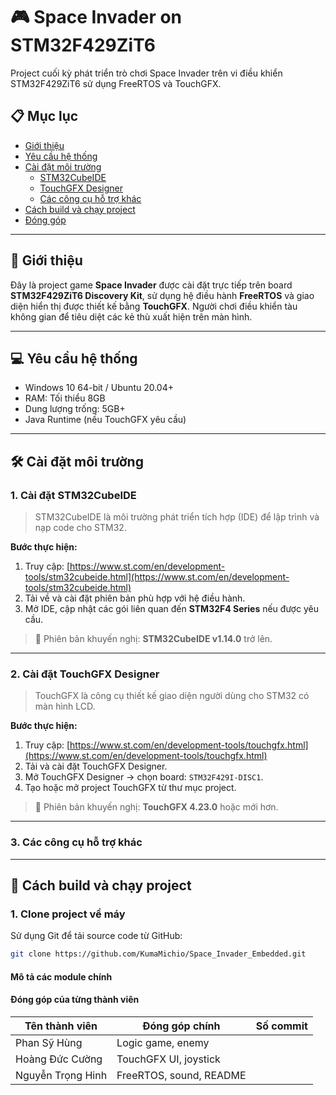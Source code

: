 # 🎮 Space Invader on STM32F429ZiT6

Project cuối kỳ phát triển trò chơi Space Invader trên vi điều khiển STM32F429ZiT6 sử dụng FreeRTOS và TouchGFX.

## 📋 Mục lục

- [Giới thiệu](#giới-thiệu)
- [Yêu cầu hệ thống](#yêu-cầu-hệ-thống)
- [Cài đặt môi trường](#cài-đặt-môi-trường)
  - [STM32CubeIDE](#1-cài-đặt-stm32cubeide)
  - [TouchGFX Designer](#2-cài-đặt-touchgfx-designer)
  - [Các công cụ hỗ trợ khác](#3-các-công-cụ-hỗ-trợ-khác)
- [Cách build và chạy project](#cách-build-và-chạy-project)
- [Đóng góp](#đóng-góp)

---

## 🎯 Giới thiệu

Đây là project game **Space Invader** được cài đặt trực tiếp trên board **STM32F429ZiT6 Discovery Kit**, sử dụng hệ điều hành **FreeRTOS** và giao diện hiển thị được thiết kế bằng **TouchGFX**. Người chơi điều khiển tàu không gian để tiêu diệt các kẻ thù xuất hiện trên màn hình.

---

## 💻 Yêu cầu hệ thống

- Windows 10 64-bit / Ubuntu 20.04+
- RAM: Tối thiểu 8GB
- Dung lượng trống: 5GB+
- Java Runtime (nếu TouchGFX yêu cầu)

---

## 🛠️ Cài đặt môi trường

### 1. Cài đặt STM32CubeIDE

> STM32CubeIDE là môi trường phát triển tích hợp (IDE) để lập trình và nạp code cho STM32.

**Bước thực hiện:**

1. Truy cập: [https://www.st.com/en/development-tools/stm32cubeide.html](https://www.st.com/en/development-tools/stm32cubeide.html)
2. Tải về và cài đặt phiên bản phù hợp với hệ điều hành.
3. Mở IDE, cập nhật các gói liên quan đến **STM32F4 Series** nếu được yêu cầu.

> 🔖 Phiên bản khuyến nghị: **STM32CubeIDE v1.14.0** trở lên.

---

### 2. Cài đặt TouchGFX Designer

> TouchGFX là công cụ thiết kế giao diện người dùng cho STM32 có màn hình LCD.

**Bước thực hiện:**

1. Truy cập: [https://www.st.com/en/development-tools/touchgfx.html](https://www.st.com/en/development-tools/touchgfx.html)
2. Tải và cài đặt TouchGFX Designer.
3. Mở TouchGFX Designer → chọn board: `STM32F429I-DISC1`.
4. Tạo hoặc mở project TouchGFX từ thư mục project.

> 🔖 Phiên bản khuyến nghị: **TouchGFX 4.23.0** hoặc mới hơn.

---
### 3. Các công cụ hỗ trợ khác
---

## 🚀 Cách build và chạy project

### 1. Clone project về máy

Sử dụng Git để tải source code từ GitHub:

```bash
git clone https://github.com/KumaMichio/Space_Invader_Embedded.git
```

#### Mô tả các module chính  


#### Đóng góp của từng thành viên  

| Tên thành viên    | Đóng góp chính | Số commit |
|-------------------|----------------|------------|
| Phan Sỹ Hùng      | Logic game, enemy |          |
| Hoàng Đức Cường   | TouchGFX UI, joystick |          |
| Nguyễn Trọng Hinh | FreeRTOS, sound, README |          |
